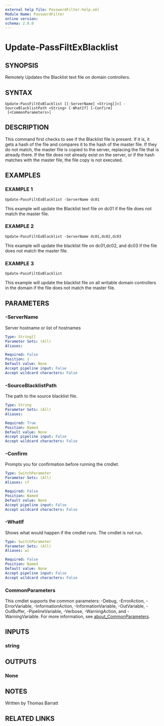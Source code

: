```yaml
---
external help file: PasswordFilter-help.xml
Module Name: PasswordFilter
online version: 
schema: 2.0.0
---
```


# Update-PassFiltExBlacklist

## SYNOPSIS
Remotely Updates the Blacklist text file on domain controllers.

## SYNTAX

```
Update-PassFiltExBlacklist [[-ServerName] <String[]>] -SourceBlacklistPath <String> [-WhatIf] [-Confirm]
 [<CommonParameters>]
```

## DESCRIPTION
This command first checks to see if the Blacklist file is present.
If it is, it gets a hash of the file and compares it to
the hash of the master file.
If they do not match, the master file is copied to the server, replacing the file that is already there.
If the file does not already exist on the server, or if the hash matches with the master file, the file copy is not executed.

## EXAMPLES

### EXAMPLE 1
```
Update-PassFiltExBlacklist -ServerName dc01
```

This example will update the Blacklist text file on dc01 if the file does not match the master file.

### EXAMPLE 2
```
Update-PassFiltExBlacklist -ServerName dc01,dc02,dc03
```

This example will update the blacklist file on dc01,dc02, and dc03 if the file does not match the master file.

### EXAMPLE 3
```
Update-PassFiltExBlacklist
```

This example will update the blacklist file on all writable domain controllers in the domain if the file does not match the master file.

## PARAMETERS

### -ServerName
Server hostname or list of hostnames

```yaml
Type: String[]
Parameter Sets: (All)
Aliases:

Required: False
Position: 1
Default value: None
Accept pipeline input: False
Accept wildcard characters: False
```

### -SourceBlacklistPath
The path to the source blacklist file.

```yaml
Type: String
Parameter Sets: (All)
Aliases:

Required: True
Position: Named
Default value: None
Accept pipeline input: False
Accept wildcard characters: False
```

### -Confirm
Prompts you for confirmation before running the cmdlet.

```yaml
Type: SwitchParameter
Parameter Sets: (All)
Aliases: cf

Required: False
Position: Named
Default value: None
Accept pipeline input: False
Accept wildcard characters: False
```

### -WhatIf
Shows what would happen if the cmdlet runs.
The cmdlet is not run.

```yaml
Type: SwitchParameter
Parameter Sets: (All)
Aliases: wi

Required: False
Position: Named
Default value: None
Accept pipeline input: False
Accept wildcard characters: False
```

### CommonParameters
This cmdlet supports the common parameters: -Debug, -ErrorAction, -ErrorVariable, -InformationAction, -InformationVariable, -OutVariable, -OutBuffer, -PipelineVariable, -Verbose, -WarningAction, and -WarningVariable. For more information, see [about_CommonParameters](http://go.microsoft.com/fwlink/?LinkID=113216).

## INPUTS

### string
## OUTPUTS

### None
## NOTES
Written by Thomas Barratt

## RELATED LINKS

